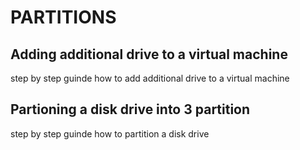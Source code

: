 # PARTITIONS
## Adding additional drive to a virtual machine
step by step guinde how to add additional drive to a virtual machine
## Partioning a disk drive into 3 partition
step by step guinde how to partition a disk drive
